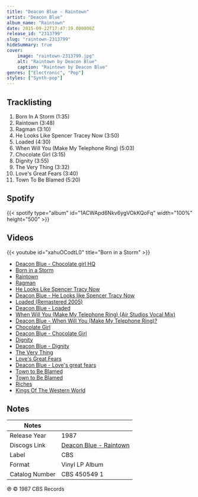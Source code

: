 ```yaml
---
title: "Deacon Blue - Raintown"
artist: "Deacon Blue"
album_name: "Raintown"
date: 2015-09-22T17:47:19.000000Z
release_id: "2313799"
slug: "raintown-2313799"
hideSummary: true
cover:
    image: "raintown-2313799.jpg"
    alt: "Raintown by Deacon Blue"
    caption: "Raintown by Deacon Blue"
genres: ["Electronic", "Pop"]
styles: ["Synth-pop"]
---
```


## Tracklisting
1. Born In A Storm (1:35)
2. Raintown (3:48)
3. Ragman (3:10)
4. He Looks Like Spencer Tracey Now (3:50)
5. Loaded (4:30)
6. When Will You (Make My Telephone Ring) (5:03)
7. Chocolate Girl (3:15)
8. Dignity (3:55)
9. The Very Thing (3:32)
10. Love's Great Fears (3:40)
11. Town To Be Blamed (5:20)


## Spotify
{{< spotify type="album" id="1ACWApd6Nkv6ygVOkKQoFq" width="100%" height="500" >}}



## Videos
{{< youtube id="xahuOCodtL0" title="Born in a Storm" >}}
- [Deacon Blue - Chocolate girl HQ](https://www.youtube.com/watch?v=fOrOh3rEwB4)
- [Born in a Storm](https://www.youtube.com/watch?v=GlJ4XYVvqPQ)
- [Raintown](https://www.youtube.com/watch?v=RckKerR6MI8)
- [Ragman](https://www.youtube.com/watch?v=SE4MpZtgdJQ)
- [He Looks Like Spencer Tracy Now](https://www.youtube.com/watch?v=d6ujXpWJ__0)
- [Deacon Blue - He Looks like Spencer Tracy Now](https://www.youtube.com/watch?v=hqoc8CLNptk)
- [Loaded (Remastered 2005)](https://www.youtube.com/watch?v=u-ibwaIdrzM)
- [Deacon Blue - Loaded](https://www.youtube.com/watch?v=NsjDnLII1Go)
- [When Will You (Make My Telephone Ring) (Air Studios Vocal Mix)](https://www.youtube.com/watch?v=1e87yslPJBY)
- [Deacon Blue - When Will You (Make My Telephone Ring)?](https://www.youtube.com/watch?v=sWSi5MMEIOA)
- [Chocolate Girl](https://www.youtube.com/watch?v=R-bWRzyJaE0)
- [Deacon Blue - Chocolate Girl](https://www.youtube.com/watch?v=EjhfH5P5ZEM)
- [Dignity](https://www.youtube.com/watch?v=Wru7g5pn3jw)
- [Deacon Blue - Dignity](https://www.youtube.com/watch?v=nsr9HCOgQe0)
- [The Very Thing](https://www.youtube.com/watch?v=4h6NLkEBD1Q)
- [Love's Great Fears](https://www.youtube.com/watch?v=wCsGgUzhR1E)
- [Deacon Blue - Love's great fears](https://www.youtube.com/watch?v=9W_JM_NDYzI)
- [Town to Be Blamed](https://www.youtube.com/watch?v=eeVeLb9-QoA)
- [Town to Be Blamed](https://www.youtube.com/watch?v=KQctwZ0yFfI)
- [Riches](https://www.youtube.com/watch?v=zJ48Sppm9Co)
- [Kings Of The Western World](https://www.youtube.com/watch?v=1lZbCUtUdAo)

## Notes
| Notes          |             |
| ---------------| ----------- |
| Release Year   | 1987 |
| Discogs Link   | [Deacon Blue - Raintown](https://www.discogs.com/release/2313799-Deacon-Blue-Raintown) |
| Label          | CBS |
| Format         | Vinyl LP Album |
| Catalog Number | CBS 450549 1 |

℗ © 1987 CBS Records
